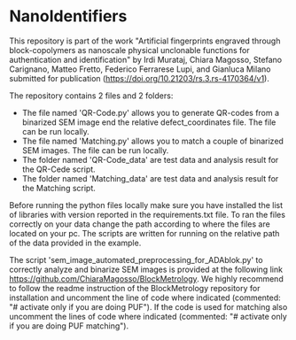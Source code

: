 # NanoIdentifiers

This repository is part of the work "Artificial fingerprints engraved through block-copolymers as nanoscale physical unclonable functions for authentication and identification" by 
Irdi Murataj, Chiara Magosso, Stefano Carignano, Matteo Fretto, Federico Ferrarese Lupi, and Gianluca Milano submitted for publication (https://doi.org/10.21203/rs.3.rs-4170364/v1).

The repository contains 2 files and 2 folders:
- The file named 'QR-Code.py' allows you to generate QR-codes from a binarized SEM image end the relative defect_coordinates file. The file can be run locally.
- The file named 'Matching.py' allows you to match a couple of binarized SEM images. The file can be run locally.
- The folder named 'QR-Code_data' are test data and analysis result for the QR-Cede script.
- The folder named 'Matching_data' are test data and analysis result for the Matching script.

Before running the python files locally make sure you have installed the list of libraries with version reported in the requirements.txt file.
To ran the files correctly on your data change the path according to where the files are located on your pc. The scripts are written for running on the relative path of the data provided in the example.

The script 'sem_image_automated_preprocessing_for_ADAblok.py' to correctly analyze and binarize SEM images is provided at the following link https://github.com/ChiaraMagosso/BlockMetrology. We highly recommend to follow the readme instruction of the BlockMetrology repository for installation and uncomment the line of code where indicated (commented: "# activate only if you are doing PUF"). If the code is used for matching also uncomment the lines of code where indicated (commented: "# activate only if you are doing PUF matching").